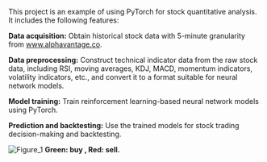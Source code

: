 This project is an example of using PyTorch for stock quantitative analysis. It includes the following features:

**Data acquisition:** Obtain historical stock data with 5-minute granularity from www.alphavantage.co.

**Data preprocessing:** Construct technical indicator data from the raw stock data, including RSI, moving averages, KDJ, MACD, momentum indicators, volatility indicators, etc., and convert it to a format suitable for neural network models.

**Model training:** Train reinforcement learning-based neural network models using PyTorch.

**Prediction and backtesting:** Use the trained models for stock trading decision-making and backtesting.

![Figure_1](https://user-images.githubusercontent.com/129164952/235105888-78b5e2ab-e967-4ad7-9d5f-274399a42d34.png)
**Green: buy , Red: sell.**
